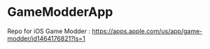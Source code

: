 # GameModderApp
Repo for iOS Game Modder : https://apps.apple.com/us/app/game-modder/id1464176821?ls=1
